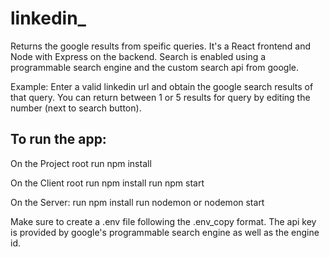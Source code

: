 # linkedin_
Returns the google results from speific queries. It's a React frontend and Node with Express on the backend.
Search is enabled using a programmable search engine and the custom search api from google.

Example: Enter a valid linkedin url and obtain the google search results of that query. You can return between 1 or 5 results for query by editing the number (next to search button).

## To run the app:

On the Project root
  run npm install 

On the Client root
  run npm install 
  run npm start

On the Server: 
  run npm install
  run nodemon or nodemon start
  
  Make sure to create a .env file following the .env_copy format. The api key is provided by google's programmable search engine as well as the engine id.
